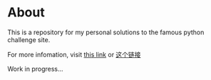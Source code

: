 # About

This is a repository for my personal solutions to the famous python challenge site.

For more infomation, visit [this link](https://mocky-533.github.io/2022/pythonchallenge) or [这个链接](https://mocky-533.github.io/2022/zh-cn/pythonchallenge)

Work in progress...
